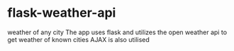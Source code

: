 # flask-weather-api
weather of any city
The app uses flask and utilizes the open weather api to get weather of known cities
AJAX is also utilised  
